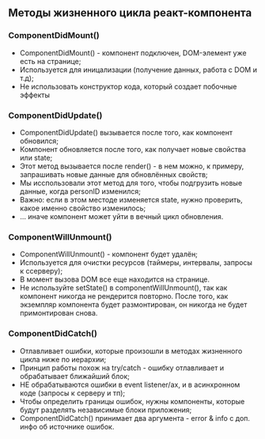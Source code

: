 ## Методы жизненного цикла реакт-компонента
### ComponentDidMount()
- ComponentDidMount() - компонент подключен, DOM-элемент уже есть на странице;
- Используется для иницализации (получение данных, работа с DOM и т.д);
- Не использовать конструктор кода, который создает побочные эффекты

### ComponentDidUpdate()
- ComponentDidUpdate() вызывается после того, как компонент обновился;
- Компонент обновляется после того, как получает новые свойства или state;
- Этот метод вызывается после render() - в нем можно, к примеру, запрашивать новые данные 
для обновлённых свойств;
- Мы исспользовали этот метод для того, чтобы подгрузить новые данные, когда personID изменился;
- Важно: если в этом местоде изменяется state, нужно проверить, какое именно свойство изменилось;
- ... иначе компонент может уйти в вечный цикл обновления. 

### ComponentWillUnmount()
- ComponentWillUnmount() - компонент будет удалён;
- Используется для очистки ресурсов (таймеры, интервалы, запросы к ссерверу);
- В момент вызова DOM все еще находится на странице.
- Не используйте setState() в componentWillUnmount(), 
так как компонент никогда не рендерится повторно. После того, 
как экземпляр компонента будет размонтирован, он никогда не будет примонтирован снова.

### ComponentDidCatch()
- Отлавливает ошибки, которые произошли в методах жизненного цикла ниже по иерархии;
- Принцип работы похож на try/catch - ошибку отлавливает и обрабатывает ближайший блок;
- НЕ обрабатываются ошибки в event listener/ах, и в асинхронном коде (запросы к серверу и тп);
- Чтобы определить границы ошибок, нужны компоненты, которые будут разделять независимые блоки приложения;
- ComponentDidCatch() принимает два аргумента - error & info с доп. инфо об источнике ошибок. 


